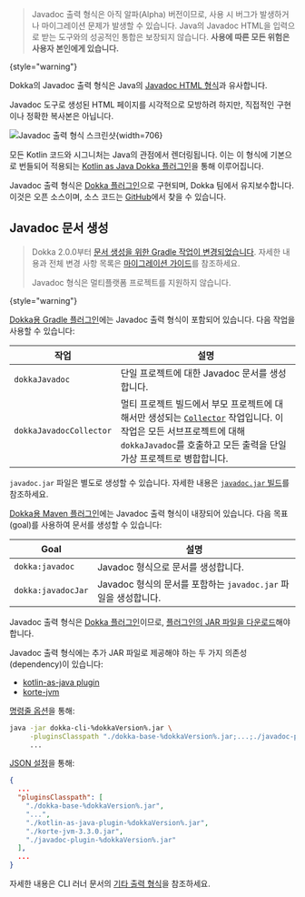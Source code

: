 [//]: # (title: Javadoc)

> Javadoc 출력 형식은 아직 알파(Alpha) 버전이므로, 사용 시 버그가 발생하거나 마이그레이션 문제가 발생할 수 있습니다.
> Java의 Javadoc HTML을 입력으로 받는 도구와의 성공적인 통합은 보장되지 않습니다.
> **사용에 따른 모든 위험은 사용자 본인에게 있습니다.**
>
{style="warning"}

Dokka의 Javadoc 출력 형식은 Java의
[Javadoc HTML 형식](https://docs.oracle.com/en/java/javase/19/docs/api/index.html)과 유사합니다.

Javadoc 도구로 생성된 HTML 페이지를 시각적으로 모방하려 하지만, 직접적인 구현이나 정확한 복사본은 아닙니다.

![Javadoc 출력 형식 스크린샷](javadoc-format-example.png){width=706}

모든 Kotlin 코드와 시그니처는 Java의 관점에서 렌더링됩니다. 이는 이 형식에 기본으로 번들되어 적용되는
[Kotlin as Java Dokka 플러그인](https://github.com/Kotlin/dokka/tree/%dokkaVersion%/dokka-subprojects/plugin-kotlin-as-java)을 통해 이루어집니다.

Javadoc 출력 형식은 [Dokka 플러그인](dokka-plugins.md)으로 구현되며, Dokka 팀에서 유지보수합니다.
이것은 오픈 소스이며, 소스 코드는 [GitHub](https://github.com/Kotlin/dokka/tree/%dokkaVersion%/dokka-subprojects/plugin-javadoc)에서 찾을 수 있습니다.

## Javadoc 문서 생성

> Dokka 2.0.0부터 [문서 생성을 위한 Gradle 작업이 변경되었습니다](dokka-migration.md#select-documentation-output-format).
> 자세한 내용과 전체 변경 사항 목록은 [마이그레이션 가이드](dokka-migration.md)를 참조하세요.
>
> Javadoc 형식은 멀티플랫폼 프로젝트를 지원하지 않습니다.
>
{style="warning"}

<tabs group="build-script">
<tab title="Gradle" group-key="kotlin">

[Dokka용 Gradle 플러그인](dokka-gradle.md)에는 Javadoc 출력 형식이 포함되어 있습니다. 다음 작업을 사용할 수 있습니다:

| **작업**                | **설명**                                                                                                                                                                                              |
|-------------------------|--------------------------------------------------------------------------------------------------------------------------------------------------------------------------------------------------------------|
| `dokkaJavadoc`          | 단일 프로젝트에 대한 Javadoc 문서를 생성합니다.                                                                                                                                                        |
| `dokkaJavadocCollector` | 멀티 프로젝트 빌드에서 부모 프로젝트에 대해서만 생성되는 [`Collector`](dokka-gradle.md#collector-tasks) 작업입니다. 이 작업은 모든 서브프로젝트에 대해 `dokkaJavadoc`를 호출하고 모든 출력을 단일 가상 프로젝트로 병합합니다. |

`javadoc.jar` 파일은 별도로 생성할 수 있습니다. 자세한 내용은 [`javadoc.jar` 빌드](dokka-gradle.md#build-javadoc-jar)를 참조하세요.

</tab>
<tab title="Maven" group-key="groovy">

[Dokka용 Maven 플러그인](dokka-maven.md)에는 Javadoc 출력 형식이 내장되어 있습니다. 다음 목표(goal)를 사용하여 문서를 생성할 수 있습니다:

| **Goal**           | **설명**                                                              |
|--------------------|------------------------------------------------------------------------------|
| `dokka:javadoc`    | Javadoc 형식으로 문서를 생성합니다.                                    |
| `dokka:javadocJar` | Javadoc 형식의 문서를 포함하는 `javadoc.jar` 파일을 생성합니다. |

</tab>
<tab title="CLI" group-key="cli">

Javadoc 출력 형식은 [Dokka 플러그인](dokka-plugins.md#apply-dokka-plugins)이므로,
[플러그인의 JAR 파일을 다운로드](https://repo1.maven.org/maven2/org/jetbrains/dokka/javadoc-plugin/%dokkaVersion%/javadoc-plugin-%dokkaVersion%.jar)해야 합니다.

Javadoc 출력 형식에는 추가 JAR 파일로 제공해야 하는 두 가지 의존성(dependency)이 있습니다:

* [kotlin-as-java plugin](https://repo1.maven.org/maven2/org/jetbrains/dokka/kotlin-as-java-plugin/%dokkaVersion%/kotlin-as-java-plugin-%dokkaVersion%.jar)
* [korte-jvm](https://repo1.maven.org/maven2/com/soywiz/korlibs/korte/korte-jvm/3.3.0/korte-jvm-3.3.0.jar)

[명령줄 옵션](dokka-cli.md#run-with-command-line-options)을 통해:

```Bash
java -jar dokka-cli-%dokkaVersion%.jar \
     -pluginsClasspath "./dokka-base-%dokkaVersion%.jar;...;./javadoc-plugin-%dokkaVersion%.jar" \
     ...
```

[JSON 설정](dokka-cli.md#run-with-json-configuration)을 통해:

```json
{
  ...
  "pluginsClasspath": [
    "./dokka-base-%dokkaVersion%.jar",
    "...",
    "./kotlin-as-java-plugin-%dokkaVersion%.jar",
    "./korte-jvm-3.3.0.jar",
    "./javadoc-plugin-%dokkaVersion%.jar"
  ],
  ...
}
```

자세한 내용은 CLI 러너 문서의 [기타 출력 형식](dokka-cli.md#other-output-formats)을 참조하세요.

</tab>
</tabs>